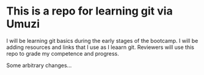 # This is a repo for learning git via Umuzi

I will be learning git basics during the early stages of the bootcamp.
I will be adding resources and links that I use as I leaarn git.
Reviewers will use this repo to grade my competence and progress.

Some arbitrary changes...
